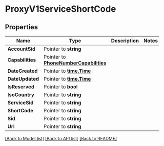 # ProxyV1ServiceShortCode

## Properties

Name | Type | Description | Notes
------------ | ------------- | ------------- | -------------
**AccountSid** | Pointer to **string** |  |
**Capabilities** | Pointer to [**PhoneNumberCapabilities**](phone_number_capabilities.md) |  |
**DateCreated** | Pointer to [**time.Time**](time.Time.md) |  |
**DateUpdated** | Pointer to [**time.Time**](time.Time.md) |  |
**IsReserved** | Pointer to **bool** |  |
**IsoCountry** | Pointer to **string** |  |
**ServiceSid** | Pointer to **string** |  |
**ShortCode** | Pointer to **string** |  |
**Sid** | Pointer to **string** |  |
**Url** | Pointer to **string** |  |

[[Back to Model list]](../README.md#documentation-for-models) [[Back to API list]](../README.md#documentation-for-api-endpoints) [[Back to README]](../README.md)


